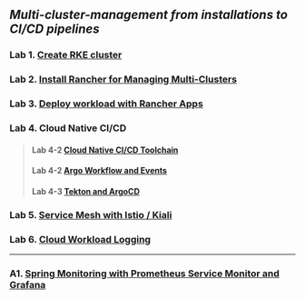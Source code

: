 
## *Multi-cluster-management from installations to CI/CD pipelines*

### Lab 1. [Create RKE cluster](./docs/Lab1-create-rke-cluster.md)
### Lab 2. [Install Rancher for Managing Multi-Clusters](./docs/Lab2-install-rancher-for-managing-multi-clusters.md)
### Lab 3. [Deploy workload with Rancher Apps](./docs/Lab3-deploy-workload-with-rancher-apps.md)
### Lab 4. Cloud Native CI/CD
> #### Lab 4-2 [Cloud Native CI/CD Toolchain](./docs/Lab4-1-cloud-native-ci-cd-toolchain.md)
> #### Lab 4-2 [Argo Workflow and Events](./docs/Lab4-2-argo-workflow-events.md)
> #### Lab 4-3 [Tekton and ArgoCD](./docs/Lab4-3-cloud-native-cicd-with-tekton-argocd.md)
### Lab 5. [Service Mesh with Istio / Kiali](./docs/Lab5-service-mesh-with-istio.md)
### Lab 6. [Cloud Workload Logging](./docs/Lab6-cloud-workload-logging.md)
---
### A1. [Spring Monitoring with Prometheus Service Monitor and Grafana](./docs/A1-spring-monitoring-with-prometheus-grafana.md)
